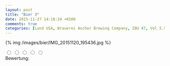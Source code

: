 ```yaml
---
layout: post
title: "Bier 3"
date: 2015-11-27 14:18:24 +0100
comments: true
categories: [Land USA, Brauerei Anchor Brewing Company, IBU 47, Vol 5.9%]
---
```


{% img /images/bier/IMG_20151120_195436.jpg %}

<span class="star-rating">  
	<input type="radio" name="rating_3" value="1"><i></i>
	<input type="radio" name="rating_3" value="2"><i></i>
	<input type="radio" name="rating_3" value="3"><i></i>
	<input type="radio" name="rating_3" value="4"><i></i>
	<input type="radio" name="rating_3" value="5"><i></i>
</span>
<div class="fa fa-users"> Bewertung: <span id="avgRating_3"></span></div>
<div id="rated_3"></div>
